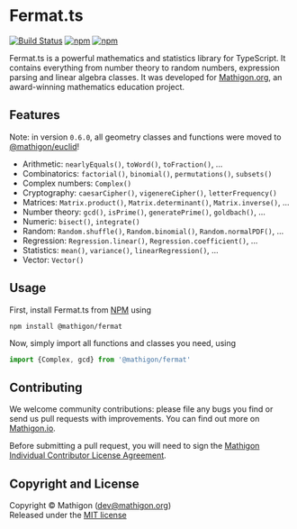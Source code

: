# Fermat.ts

[![Build Status](https://travis-ci.org/mathigon/fermat.js.svg?branch=master)](https://travis-ci.org/mathigon/fermat.js)
[![npm](https://img.shields.io/npm/v/@mathigon/fermat.svg)](https://www.npmjs.com/package/@mathigon/fermat)
[![npm](https://img.shields.io/github/license/mathigon/fermat.js.svg)](https://github.com/mathigon/fermat.js/blob/master/LICENSE)

Fermat.ts is a powerful mathematics and statistics library for TypeScript. It contains everything
from number theory to random numbers, expression parsing and linear algebra classes. It was
developed for [Mathigon.org](https://mathigon.org), an award-winning mathematics education
project.


## Features

Note: in version `0.6.0`, all geometry classes and functions were moved to
[@mathigon/euclid](https://github.com/mathigon/euclid.js)!

* Arithmetic: `nearlyEquals()`, `toWord()`, `toFraction()`, …
* Combinatorics: `factorial()`, `binomial()`, `permutations()`, `subsets()`
* Complex numbers: `Complex()`
* Cryptography: `caesarCipher()`, `vigenereCipher()`, `letterFrequency()`
* Matrices: `Matrix.product()`, `Matrix.determinant()`, `Matrix.inverse()`, …
* Number theory: `gcd()`, `isPrime()`, `generatePrime()`, `goldbach()`, …
* Numeric: `bisect()`, `integrate()`
* Random: `Random.shuffle()`, `Random.binomial()`, `Random.normalPDF()`, …
* Regression: `Regression.linear()`, `Regression.coefficient()`, …
* Statistics: `mean()`, `variance()`, `linearRegression()`, …
* Vector: `Vector()`


## Usage

First, install Fermat.ts from [NPM](https://www.npmjs.com/package/@mathigon/fermat)
using

```npm install @mathigon/fermat```

Now, simply import all functions and classes you need, using

```js
import {Complex, gcd} from '@mathigon/fermat'
```


## Contributing

We welcome community contributions: please file any bugs you find or send us
pull requests with improvements. You can find out more on
[Mathigon.io](https://mathigon.io).

Before submitting a pull request, you will need to sign the [Mathigon Individual
Contributor License Agreement](https://gist.github.com/plegner/5ad5b7be2948a4ad073c50b15ac01d39).


## Copyright and License

Copyright © Mathigon ([dev@mathigon.org](mailto:dev@mathigon.org))  
Released under the [MIT license](LICENSE)
